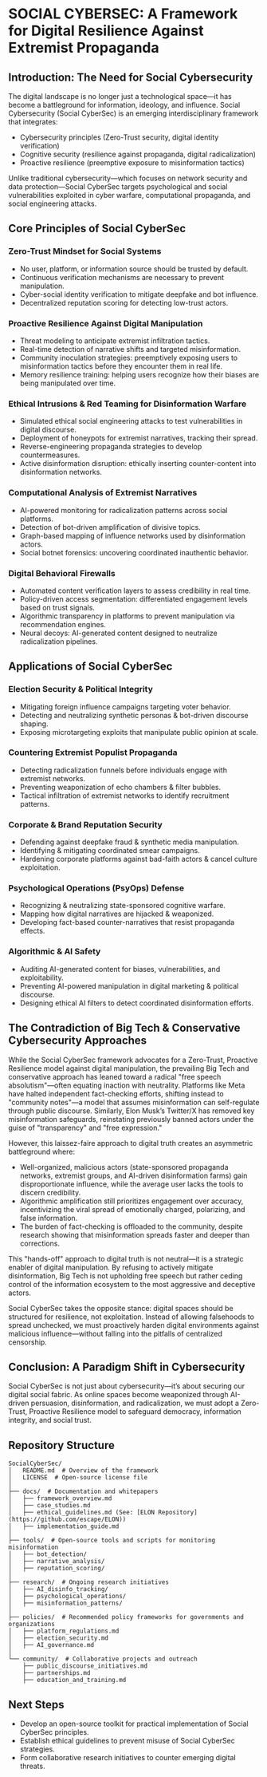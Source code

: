 # SOCIAL CYBERSEC: A Framework for Digital Resilience Against Extremist Propaganda

## Introduction: The Need for Social Cybersecurity

The digital landscape is no longer just a technological space—it has become a battleground for information, ideology, and influence. Social Cybersecurity (Social CyberSec) is an emerging interdisciplinary framework that integrates:

- Cybersecurity principles (Zero-Trust security, digital identity verification)
- Cognitive security (resilience against propaganda, digital radicalization)
- Proactive resilience (preemptive exposure to misinformation tactics)

Unlike traditional cybersecurity—which focuses on network security and data protection—Social CyberSec targets psychological and social vulnerabilities exploited in cyber warfare, computational propaganda, and social engineering attacks.

## Core Principles of Social CyberSec

### Zero-Trust Mindset for Social Systems
- No user, platform, or information source should be trusted by default.
- Continuous verification mechanisms are necessary to prevent manipulation.
- Cyber-social identity verification to mitigate deepfake and bot influence.
- Decentralized reputation scoring for detecting low-trust actors.

### Proactive Resilience Against Digital Manipulation
- Threat modeling to anticipate extremist infiltration tactics.
- Real-time detection of narrative shifts and targeted misinformation.
- Community inoculation strategies: preemptively exposing users to misinformation tactics before they encounter them in real life.
- Memory resilience training: helping users recognize how their biases are being manipulated over time.

### Ethical Intrusions & Red Teaming for Disinformation Warfare
- Simulated ethical social engineering attacks to test vulnerabilities in digital discourse.
- Deployment of honeypots for extremist narratives, tracking their spread.
- Reverse-engineering propaganda strategies to develop countermeasures.
- Active disinformation disruption: ethically inserting counter-content into disinformation networks.

### Computational Analysis of Extremist Narratives
- AI-powered monitoring for radicalization patterns across social platforms.
- Detection of bot-driven amplification of divisive topics.
- Graph-based mapping of influence networks used by disinformation actors.
- Social botnet forensics: uncovering coordinated inauthentic behavior.

### Digital Behavioral Firewalls
- Automated content verification layers to assess credibility in real time.
- Policy-driven access segmentation: differentiated engagement levels based on trust signals.
- Algorithmic transparency in platforms to prevent manipulation via recommendation engines.
- Neural decoys: AI-generated content designed to neutralize radicalization pipelines.

## Applications of Social CyberSec

### Election Security & Political Integrity
- Mitigating foreign influence campaigns targeting voter behavior.
- Detecting and neutralizing synthetic personas & bot-driven discourse shaping.
- Exposing microtargeting exploits that manipulate public opinion at scale.

### Countering Extremist Populist Propaganda
- Detecting radicalization funnels before individuals engage with extremist networks.
- Preventing weaponization of echo chambers & filter bubbles.
- Tactical infiltration of extremist networks to identify recruitment patterns.

### Corporate & Brand Reputation Security
- Defending against deepfake fraud & synthetic media manipulation.
- Identifying & mitigating coordinated smear campaigns.
- Hardening corporate platforms against bad-faith actors & cancel culture exploitation.

### Psychological Operations (PsyOps) Defense
- Recognizing & neutralizing state-sponsored cognitive warfare.
- Mapping how digital narratives are hijacked & weaponized.
- Developing fact-based counter-narratives that resist propaganda effects.

### Algorithmic & AI Safety
- Auditing AI-generated content for biases, vulnerabilities, and exploitability.
- Preventing AI-powered manipulation in digital marketing & political discourse.
- Designing ethical AI filters to detect coordinated disinformation efforts.

## The Contradiction of Big Tech & Conservative Cybersecurity Approaches

While the Social CyberSec framework advocates for a Zero-Trust, Proactive Resilience model against digital manipulation, the prevailing Big Tech and conservative approach has leaned toward a radical "free speech absolutism"—often equating inaction with neutrality. Platforms like Meta have halted independent fact-checking efforts, shifting instead to "community notes"—a model that assumes misinformation can self-regulate through public discourse. Similarly, Elon Musk’s Twitter/X has removed key misinformation safeguards, reinstating previously banned actors under the guise of "transparency" and "free expression."

However, this laissez-faire approach to digital truth creates an asymmetric battleground where:
- Well-organized, malicious actors (state-sponsored propaganda networks, extremist groups, and AI-driven disinformation farms) gain disproportionate influence, while the average user lacks the tools to discern credibility.
- Algorithmic amplification still prioritizes engagement over accuracy, incentivizing the viral spread of emotionally charged, polarizing, and false information.
- The burden of fact-checking is offloaded to the community, despite research showing that misinformation spreads faster and deeper than corrections.

This "hands-off" approach to digital truth is not neutral—it is a strategic enabler of digital manipulation. By refusing to actively mitigate disinformation, Big Tech is not upholding free speech but rather ceding control of the information ecosystem to the most aggressive and deceptive actors.

Social CyberSec takes the opposite stance: digital spaces should be structured for resilience, not exploitation. Instead of allowing falsehoods to spread unchecked, we must proactively harden digital environments against malicious influence—without falling into the pitfalls of centralized censorship.

## Conclusion: A Paradigm Shift in Cybersecurity

Social CyberSec is not just about cybersecurity—it’s about securing our digital social fabric. As online spaces become weaponized through AI-driven persuasion, disinformation, and radicalization, we must adopt a Zero-Trust, Proactive Resilience model to safeguard democracy, information integrity, and social trust.

## Repository Structure
```
SocialCyberSec/
│   README.md  # Overview of the framework
│   LICENSE  # Open-source license file
│
├── docs/  # Documentation and whitepapers
│   ├── framework_overview.md
│   ├── case_studies.md
│   ├── ethical_guidelines.md (See: [ELON Repository](https://github.com/escape/ELON))
│   ├── implementation_guide.md
│
├── tools/  # Open-source tools and scripts for monitoring misinformation
│   ├── bot_detection/
│   ├── narrative_analysis/
│   ├── reputation_scoring/
│
├── research/  # Ongoing research initiatives
│   ├── AI_disinfo_tracking/
│   ├── psychological_operations/
│   ├── misinformation_patterns/
│
├── policies/  # Recommended policy frameworks for governments and organizations
│   ├── platform_regulations.md
│   ├── election_security.md
│   ├── AI_governance.md
│
└── community/  # Collaborative projects and outreach
    ├── public_discourse_initiatives.md
    ├── partnerships.md
    ├── education_and_training.md
```

## Next Steps
- Develop an open-source toolkit for practical implementation of Social CyberSec principles.
- Establish ethical guidelines to prevent misuse of Social CyberSec strategies.
- Form collaborative research initiatives to counter emerging digital threats.
